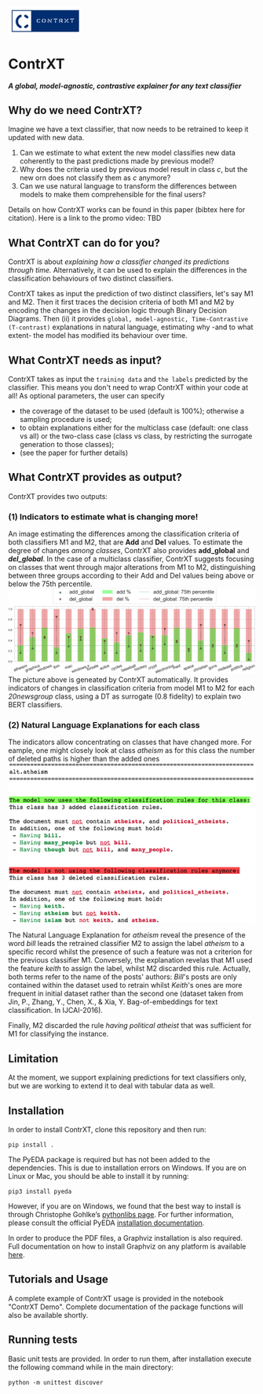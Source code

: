 <img src="https://github.com/Crisp-Unimib/ContrXT/blob/master/contrxt_logo.jpeg" alt="drawing" width="150"/>

# ContrXT
***A global, model-agnostic, contrastive explainer for any text classifier***

## Why do we need ContrXT?
Imagine we have a text classifier, that now needs to be retrained to keep it updated with new data.
1. Can we estimate to what extent the new model classifies new data coherently to the past predictions made by previous model?
2. Why does the criteria used by previous model result in class _c_, but the new orn does not classify them as _c_ anymore?
3. Can we use natural language to transform the differences between models to make them comprehensible for the final users?

Details on how ContrXT works can be found in this paper (bibtex here for citation). Here is a link to the promo video: TBD

## What ContrXT can do for you?

ContrXT is about *explaining how a classifier changed its predictions through time.* Alternatively, it can be used to explain the differences in the classification behaviours of two distinct classifiers.

ContrXT takes as input the prediction of two distinct classifiers, let's say M1 and M2. Then it first traces the decision criteria of both M1 and M2 by encoding the changes in the decision logic through Binary Decision Diagrams. Then (ii) it provides ``global, model-agnostic, Time-Contrastive (T-contrast)`` explanations in natural language, estimating why -and to what extent- the model has modified its behaviour over time.

## What ContrXT needs as input?
ContrXT takes as input the ``training data`` and ``the labels`` predicted by the classifier. This means you don't need to wrap ContrXT within your code at all!
As optional parameters, the user can specify
- the coverage of the dataset to be used (default is 100%); otherwise a sampling procedure is used;
- to obtain explanations either for the multiclass case (default: one class vs all) or the two-class case (class vs class, by restricting the surrogate generation  to those classes);
- (see the paper for further details)

## What ContrXT provides as output?
ContrXT provides two outputs:
### (1) Indicators to estimate what is changing more!
An image estimating the differences among the classification criteria of both classifiers M1 and M2, that are **Add** and **Del** values. To estimate the degree of changes *among classes*, ContrXT also provides **add_global** and ***del_global***. In the case of a multiclass classifier,  ContrXT suggests focusing on classes that went through major alterations from M1 to M2, distinguishing between three groups according to their Add and Del values being above or below the 75th percentile.
![](https://github.com/Crisp-Unimib/ContrXT/blob/master/img/Add_Del_Magnitude_20N.png)
The picture above is  geneated by ContrXT automatically. It provides indicators of changes in classification criteria from model M1 to M2 for each _20newsgroup_ class, using a DT as surrogate (0.8 fidelity) to explain two BERT classifiers.
### (2) Natural Language Explanations for each class
The indicators allow concentrating on classes that have changed more. For eample, one might closely look at class _atheism_ as for this class the number of deleted paths is higher than the added ones
![](https://github.com/Crisp-Unimib/ContrXT/blob/master/img/alt.atheism.png)

The Natural Language Explanation for _atheism_ reveal the presence of the word _bill_ leads the retrained classifier M2 to assign the label _atheism_ to a specific record whilst the presence of such a feature was not a criterion for the previous classifier M1.
Conversely, the explanation revelas that M1 used the feature _keith_ to assign the label, whilst M2 discarded this rule. Actually, both terms refer to the name of the posts' authors: _Bill_'s posts are only contained within the dataset used to retrain whilst _Keith_'s ones are more frequent in initial dataset rather than the second one (dataset taken from Jin, P., Zhang, Y., Chen, X., & Xia, Y. Bag-of-embeddings for text classification. In IJCAI-2016).

Finally, M2 discarded the rule _having political atheist_ that was sufficient for M1 for classifying the instance.

## Limitation
At the moment, we support explaining predictions for text classifiers only, but we are working to extend it to deal with tabular data as well.

## Installation

In order to install ContrXT, clone this repository and then run:

```
pip install .
```

The PyEDA package is required but has not been added to the dependencies.
This is due to installation errors on Windows. If you are on Linux or Mac, you
should be able to install it by running:

```
pip3 install pyeda
```

However, if you are on Windows, we found that the best way to install is through
Christophe Gohlke’s [pythonlibs page](https://www.lfd.uci.edu/~gohlke/pythonlibs/#pyeda).
For further information, please consult the official PyEDA
[installation documentation](https://pyeda.readthedocs.io/en/latest/install.html).

In order to produce the PDF files, a Graphviz installation is also required.
Full documentation on how to install Graphviz on any platform is available
[here](https://graphviz.org/download/).

## Tutorials and Usage

A complete example of ContrXT usage is provided in the notebook "ContrXT Demo".
Complete documentation of the package functions will also be available shortly.

## Running tests

Basic unit tests are provided. In order to run them, after installation execute
the following command while in the main directory:

```
python -m unittest discover
```
